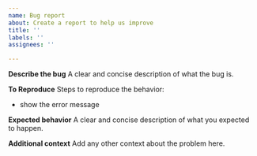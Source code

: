 ```yaml
---
name: Bug report
about: Create a report to help us improve
title: ''
labels: ''
assignees: ''

---
```


**Describe the bug**
A clear and concise description of what the bug is.

**To Reproduce**
Steps to reproduce the behavior:
* show the error message

**Expected behavior**
A clear and concise description of what you expected to happen.

**Additional context**
Add any other context about the problem here.

